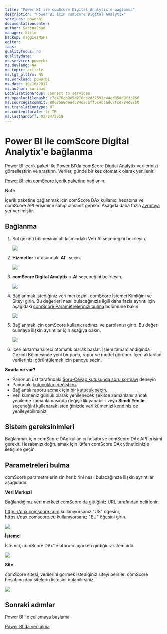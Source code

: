 ```yaml
---
title: "Power BI ile comScore Digital Analytix'e bağlanma"
description: "Power BI için comScore Digital Analytix"
services: powerbi
documentationcenter: 
author: SarinaJoan
manager: kfile
backup: maggiesMSFT
editor: 
tags: 
qualityfocus: no
qualitydate: 
ms.service: powerbi
ms.devlang: NA
ms.topic: article
ms.tgt_pltfrm: NA
ms.workload: powerbi
ms.date: 10/16/2017
ms.author: sarinas
LocalizationGroup: Connect to services
ms.openlocfilehash: c7e476cb9e5a210ce2d37691c44ed05dd9f3c256
ms.sourcegitcommit: 88c8ba8dee4384ea7bff5cedcad67fce784d92b0
ms.translationtype: HT
ms.contentlocale: tr-TR
ms.lasthandoff: 02/24/2018
---
```

# <a name="connect-to-comscore-digital-analytix-with-power-bi"></a>Power BI ile comScore Digital Analytix'e bağlanma
Power BI içerik paketi ile Power BI'da comScore Digital Analytix verilerinizi görselleştirin ve araştırın. Veriler, günde bir kez otomatik olarak yenilenir.

[Power BI için comScore içerik paketine](https://app.powerbi.com/getdata/services/comscore) bağlanın.

>[!NOTE]
>İçerik paketine bağlanmak için comScore DAx kullanıcı hesabına ve comScore API erişimine sahip olmanız gerekir. Aşağıda daha fazla [ayrıntıya](#Requirements) yer verilmiştir.

## <a name="how-to-connect"></a>Bağlanma
1. Sol gezinti bölmesinin alt kısmındaki Veri Al seçeneğini belirleyin.
   
   ![](media/service-connect-to-connect-to/getdata.png)
2. **Hizmetler** kutusundaki **Al**'ı seçin.
   
   ![](media/service-connect-to-connect-to/services.png)
3. **comScore Digital Analytix** \> **Al** seçeneğini belirleyin.
   
   ![](media/service-connect-to-connect-to/comscore.png)
4. Bağlanmak istediğiniz veri merkezini, comScore İstemci Kimliğini ve Siteyi girin. Bu değerleri nasıl bulacağınızla ilgili daha fazla ayrıntı için aşağıdaki [comScore Parametrelerinizi bulma](#FindingParams) bölümüne bakın.
   
   ![](media/service-connect-to-connect-to/parameters.png)
5. Bağlanmak için comScore kullanıcı adınızı ve parolanızı girin. Bu değeri bulmaya ilişkin ayrıntılar için aşağıya bakın.
   
   ![](media/service-connect-to-connect-to/creds.png)
6. İçeri aktarma süreci otomatik olarak başlar. İşlem tamamlandığında Gezinti Bölmesinde yeni bir pano, rapor ve model görünür. İçeri aktarılan verilerinizi görüntülemek için panoyu seçin.

**Sırada ne var?**

* Panonun üst tarafındaki [Soru-Cevap kutusunda soru sormayı](power-bi-q-and-a.md) deneyin
* Panodaki [kutucukları değiştirin](service-dashboard-edit-tile.md).
* Bağlantılı raporu açmak için [bir kutucuk seçin](service-dashboard-tiles.md).
* Veri kümeniz günlük olarak yenilenecek şekilde zamanlanır ancak yenileme zamanlamasında değişiklik yapabilir veya **Şimdi Yenile** seçeneğini kullanarak istediğinizde veri kümenizi kendiniz de yenileyebilirsiniz

<a name="Requirements"></a>

## <a name="system-requirements"></a>Sistem gereksinimleri
Bağlanmak için comScore DAx kullanıcı hesabı ve comScore DAx API erişimi gerekir. Hesabınızı doğrulamak için lütfen comScore DAx yöneticinizle iletişime geçin.

<a name="FindingParams"></a>

## <a name="finding-parameters"></a>Parametreleri bulma
comScore parametrelerinizin her birini nasıl bulacağınıza ilişkin ayrıntılar aşağıdadır.

**Veri Merkezi**

Bağlandığınız veri merkezi comScore'da gittiğiniz URL tarafından belirlenir.

https://dax.comscore.com kullanıyorsanız "US" öğesini, https://dax.comscore.eu kullanıyorsanız "EU" öğesini girin.

![](media/service-connect-to-connect-to/comscore_url.png) 

**İstemci**

İstemci, comScore DAx'te oturum açarken girdiğiniz istemcidir.

![](media/service-connect-to-connect-to/comscore_signin.png) 

**Site**

comScore sitesi, verilerini görmek istediğiniz siteyi belirler. comScore hesabınızdan sitelerin listesini bulabilirsiniz.

![](media/service-connect-to-connect-to/comscore_sites.png)

## <a name="next-steps"></a>Sonraki adımlar
[Power BI ile çalışmaya başlama](service-get-started.md)

[Power BI'da veri alma](service-get-data.md)

